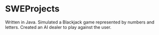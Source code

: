 # SWEProjects
Written in Java. Simulated a Blackjack game represented by numbers and letters. Created an AI dealer to play against the user.
